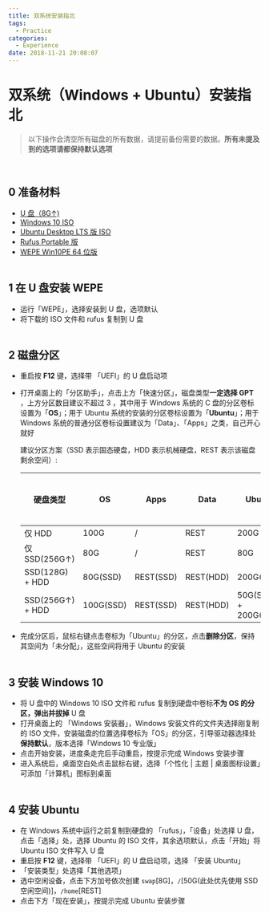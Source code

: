 ```yaml
---
title: 双系统安装指北
tags:
  - Practice
categories:
  - Experience
date: 2018-11-21 20:08:07
---
```


# 双系统（Windows + Ubuntu）安装指北

>  以下操作会清空所有磁盘的所有数据，请提前备份需要的数据。**所有未提及到的选项请都保持默认选项**

<!-- more -->

</br>

## 0 准备材料
* [U 盘（8G↑)](https://item.jd.com/5723649.html)
* [Windows 10 ISO](https://www.microsoft.com/zh-cn/software-download/windows10ISO)
* [Ubuntu Desktop LTS 版 ISO](https://www.ubuntu.com/download/desktop)
* [Rufus Portable 版](https://rufus.ie/zh_CN.html)
* [WEPE Win10PE 64 位版](http://www.wepe.com.cn/download.html)
</br></br>

## 1 在 U 盘安装 WEPE
 * 运行「WEPE」，选择安装到 U 盘，选项默认
 * 将下载的 ISO 文件和 rufus 复制到 U 盘
</br></br>

## 2 磁盘分区
 * 重启按 **F12** 键，选择带 「UEFI」的 U 盘启动项
 * 打开桌面上的「分区助手」，点击上方「快速分区」，磁盘类型**一定选择 GPT** ，上方分区数目建议不超过 3 ，其中用于 Windows 系统的 C 盘的分区卷标设置为「**OS**」；用于 Ubuntu 系统的安装的分区卷标设置为「**Ubuntu**」；用于 Windows 系统的普通分区卷标设置建议为「Data」、「Apps」之类，自己开心就好

      建议分区方案（SSD 表示固态硬盘，HDD 表示机械硬盘，REST 表示该磁盘剩余空间）:

      | 硬盘类型 | OS | Apps | Data | Ubuntu | 分区数目 |
      | ---| --- | --- | --- | --- | --- |
      | 仅 HDD | 100G | / | REST | 200G | 3 |
      | 仅 SSD(256G↑) | 80G | / | REST | 80G | 3 |
      | SSD(128G) + HDD | 80G(SSD) | REST(SSD) | REST(HDD) | 200G(HDD)| 4 |
      | SSD(256G↑) + HDD | 100G(SSD) | REST(SSD) | REST(HDD) | 50G(SSD) + 200G(HDD)| 5 |

 * 完成分区后，鼠标右键点击卷标为「Ubuntu」的分区，点击**删除分区**，保持其空间为「未分配」，这些空间将用于 Ubuntu 的安装
</br></br>

## 3 安装 Windows 10
 * 将 U 盘中的 Windows 10 ISO 文件和 rufus 复制到硬盘中卷标**不为 OS **的分区，弹出并**拔掉** U 盘
 * 打开桌面上的 「Windows 安装器」，Windows 安装文件的文件夹选择刚复制的 ISO 文件，安装磁盘的位置选择卷标为「OS」的分区，引导驱动器选择处**保持默认**，版本选择「Windows 10 专业版」
 * 点击开始安装，进度条走完后手动重启，按提示完成 Windows 安装步骤
 * 进入系统后，桌面空白处点击鼠标右键，选择「个性化 | 主题 | 桌面图标设置」可添加「计算机」图标到桌面
</br></br>

## 4 安装 Ubuntu
 * 在 Windows 系统中运行之前复制到硬盘的 「rufus」，「设备」处选择 U 盘，点击「选择」处，选择 Ubuntu 的 ISO 文件，其余选项默认，点击「开始」将 Ubuntu ISO 文件写入 U 盘
 * 重启按 **F12** 键，选择带 「UEFI」的 U 盘启动项，选择 「安装 Ubuntu」
 * 「安装类型」处选择「其他选项」
 * 选中空闲设备，点击下方加号依次创建 `swap`[8G]，`/`[50G(此处优先使用 SSD 空闲空间)]，`/home`[REST]
 * 点击下方「现在安装」，按提示完成 Ubuntu 安装步骤

